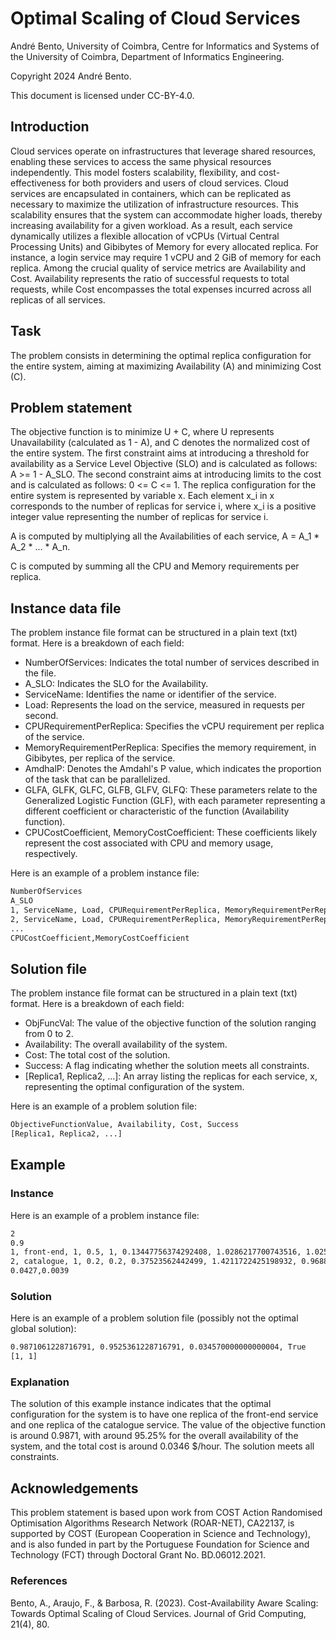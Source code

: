 # Optimal Scaling of Cloud Services

André Bento, University of Coimbra, Centre for Informatics and Systems of the University of Coimbra, Department of Informatics Engineering.

Copyright 2024 André Bento.

This document is licensed under CC-BY-4.0.

## Introduction

Cloud services operate on infrastructures that leverage shared resources, enabling these services to access the same physical resources independently. This model fosters scalability, flexibility, and cost-effectiveness for both providers and users of cloud services. Cloud services are encapsulated in containers, which can be replicated as necessary to maximize the utilization of infrastructure resources. This scalability ensures that the system can accommodate higher loads, thereby increasing availability for a given workload. As a result, each service dynamically utilizes a flexible allocation of vCPUs (Virtual Central Processing Units) and Gibibytes of Memory for every allocated replica. For instance, a login service may require 1 vCPU and 2 GiB of memory for each replica.
Among the crucial quality of service metrics are Availability and Cost. Availability represents the ratio of successful requests to total requests, while Cost encompasses the total expenses incurred across all replicas of all services.

## Task

The problem consists in determining the optimal replica configuration for the entire system, aiming at maximizing Availability (A) and minimizing Cost (C).

## Problem statement

The objective function is to minimize U + C, where U represents Unavailability (calculated as 1 - A), and C denotes the normalized cost of the entire system.
The first constraint aims at introducing a threshold for availability as a Service Level Objective (SLO) and is calculated as follows: A >= 1 - A_SLO.
The second constraint aims at introducing limits to the cost and is calculated as follows: 0 <= C <= 1.
The replica configuration for the entire system is represented by variable x. Each element x_i in x corresponds to the number of replicas for service i, where x_i is a positive integer value representing the number of replicas for service i.

A is computed by multiplying all the Availabilities of each service, A = A_1 * A_2 * ... * A_n.

C is computed by summing all the CPU and Memory requirements per replica.

## Instance data file

The problem instance file format can be structured in a plain text (txt) format.
Here is a breakdown of each field:

- NumberOfServices: Indicates the total number of services described in the file.
- A_SLO: Indicates the SLO for the Availability.
- ServiceName: Identifies the name or identifier of the service.
- Load: Represents the load on the service, measured in requests per second.
- CPURequirementPerReplica: Specifies the vCPU requirement per replica of the service.
- MemoryRequirementPerReplica: Specifies the memory requirement, in Gibibytes, per replica of the service.
- AmdhalP: Denotes the Amdahl's P value, which indicates the proportion of the task that can be parallelized.
- GLFA, GLFK, GLFC, GLFB, GLFV, GLFQ: These parameters relate to the Generalized Logistic Function (GLF), with each parameter representing a different coefficient or characteristic of the function (Availability function).
- CPUCostCoefficient, MemoryCostCoefficient: These coefficients likely represent the cost associated with CPU and memory usage, respectively.

Here is an example of a problem instance file:
```txt
NumberOfServices
A_SLO
1, ServiceName, Load, CPURequirementPerReplica, MemoryRequirementPerReplica, AmdhalP, GLFA, GLFK, GLFC, GLFB, GLFV, GLFQ
2, ServiceName, Load, CPURequirementPerReplica, MemoryRequirementPerReplica, AmdhalP, GLFA, GLFK, GLFC, GLFB, GLFV, GLFQ
...
CPUCostCoefficient,MemoryCostCoefficient
```

## Solution file

The problem instance file format can be structured in a plain text (txt) format.
Here is a breakdown of each field:

- ObjFuncVal: The value of the objective function of the solution ranging from 0 to 2.
- Availability: The overall availability of the system.
- Cost: The total cost of the solution.
- Success: A flag indicating whether the solution meets all constraints.
- [Replica1, Replica2, ...]: An array listing the replicas for each service, x, representing the optimal configuration of the system.

Here is an example of a problem solution file:
```txt
ObjectiveFunctionValue, Availability, Cost, Success
[Replica1, Replica2, ...]
```

## Example

### Instance

Here is an example of a problem instance file:
```txt
2
0.9
1, front-end, 1, 0.5, 1, 0.13447756374292408, 1.0286217700743516, 1.025725768730294, 0.9937672415588138, 0.00671433461475121, 0.0010703634023358406, 0.004259711742494379
2, catalogue, 1, 0.2, 0.2, 0.37523562442499, 1.4211722425198932, 0.9688699107930816, 1.501401141904585e-08, 0.02265990255071186, 16.092457989374267, 4.7297917338942606
0.0427,0.0039
```

### Solution

Here is an example of a problem solution file (possibly not the optimal global solution):
```txt
0.9871061228716791, 0.9525361228716791, 0.034570000000000004, True
[1, 1]
```

### Explanation

The solution of this example instance indicates that the optimal configuration for the system is to have one replica of the front-end service and one replica of the catalogue service. The value of the objective function is around 0.9871, with around 95.25% for the overall availability of the system, and the total cost is around 0.0346 $/hour. The solution meets all constraints.

## Acknowledgements

This problem statement is based upon work from COST Action Randomised Optimisation Algorithms Research Network (ROAR-NET), CA22137, is supported by COST (European Cooperation in Science and Technology), and is also funded in part by the Portuguese Foundation for Science and Technology (FCT) through Doctoral Grant No. BD.06012.2021.

### References

Bento, A., Araujo, F., & Barbosa, R. (2023). Cost-Availability Aware Scaling: Towards Optimal Scaling of Cloud Services. Journal of Grid Computing, 21(4), 80.
